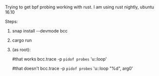 Trying to get bpf probing working with rust.
I am using rust nightly, ubuntu 16.10

Steps:

1. snap install --devmode bcc
2. cargo run
3. (as root):

    #that works
    bcc.trace -p `pidof probes` 'u::loop'

    #that doesn't
    bcc.trace -p `pidof probes` 'u::loop "%d", arg0' 

